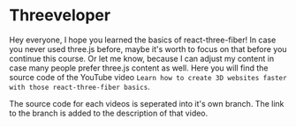 # Threeveloper

Hey everyone, I hope you learned the basics of react-three-fiber! In case you never used three.js before, maybe it's worth to focus on that before you continue this course. Or let me know, because I can adjust my content in case many people prefer three.js content as well. Here you will find the source code of the YouTube video `Learn how to create 3D websites faster with those react-three-fiber basics`.

The source code for each videos is seperated into it's own branch. The link to the branch is added to the description of that video.
